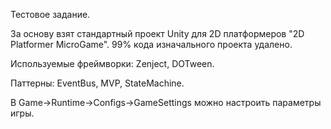 Тестовое задание.

За основу взят стандартный проект Unity для 2D платформеров "2D Platformer MicroGame". 99% кода изначального проекта удалено.

Используемые фреймворки: Zenject, DOTween.

Паттерны: EventBus, MVP, StateMachine.

В Game->Runtime->Configs->GameSettings можно настроить параметры игры.
